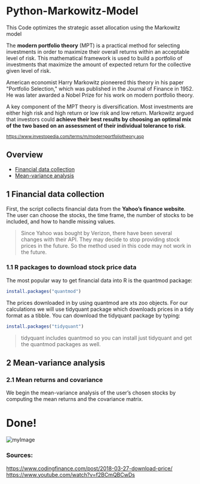 # Python-Markowitz-Model
This Code optimizes the strategic asset allocation using the Markowitz model

The **modern portfolio theory** (MPT) is a practical method for selecting investments in order to maximize their overall returns within an acceptable level of risk. This mathematical framework is used to build a portfolio of investments that maximize the amount of expected return for the collective given level of risk.

American economist Harry Markowitz pioneered this theory in his paper "Portfolio Selection," which was published in the Journal of Finance in 1952.
He was later awarded a Nobel Prize for his work on modern portfolio theory.

A key component of the MPT theory is diversification. Most investments are either high risk and high return or low risk and low return. Markowitz argued that investors could **achieve their best results by choosing an optimal mix of the two based on an assessment of their individual tolerance to risk**.

<sub>https://www.investopedia.com/terms/m/modernportfoliotheory.asp</sub>

## Overview
- [Financial data collection](#1-financial-data-collection)
- [Mean-variance analysis](#2-mean-variance-analysis)

## 1 Financial data collection
First, the script collects financial data from the **Yahoo’s finance website**. The user can choose the stocks, the time frame, the number of stocks to be included, and how to handle missing values.
> Since Yahoo was bought by Verizon, there have been several changes with their API. They may decide to stop providing stock prices in the future. So the method used in this code may not work in the future.

### 1.1 R packages to download stock price data
The most popular way to get financial data into R is the quantmod package:
```R
install.packages("quantmod")
```
The prices downloaded in by using quantmod are xts zoo objects. For our calculations we will use tidyquant package which downloads prices in a tidy format as a tibble. You can download the tidyquant package by typing:
```R
install.packages("tidyquant")
```
> tidyquant includes quantmod so you can install just tidyquant and get the quantmod packages as well.

## 2 Mean-variance analysis
### 2.1 Mean returns and covariance
We begin the mean-variance analysis of the user’s chosen stocks by computing the mean returns and the covariance matrix.

# Done!
![myImage](https://media.giphy.com/media/XRB1uf2F9bGOA/giphy.gif)

### Sources:
https://www.codingfinance.com/post/2018-03-27-download-price/
https://www.youtube.com/watch?v=f2BCmQBCwDs
